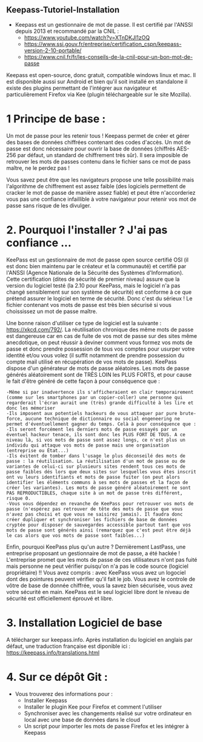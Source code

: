 ## Keepass-Tutoriel-Installation

* Keepass est un gestionnaire de mot de passe. Il est certifié par l'ANSSI depuis 2013 et recommandé par la CNIL : 
    * https://www.youtube.com/watch?v=XTnDKJl1zOQ
    * https://www.ssi.gouv.fr/entreprise/certification_cspn/keepass-version-2-10-portable/
    * https://www.cnil.fr/fr/les-conseils-de-la-cnil-pour-un-bon-mot-de-passe
    
Keepass est open-source, donc gratuit, compatible windows linux et mac. Il est disponible aussi sur Android 
et bien qu'il soit installé en standalone il existe des plugins permettant de l'intégrer aux navigateur et 
particulièrement Firefox via Kee (plugin téléchargeable sur le site Mozilla).

# 1 Principe de base :

Un mot de passe pour les retenir tous !
Keepass permet de créer et gérer des bases de données chiffrées contenant des codes d'accès. 
Un mot de passe est donc nécessaire pour ouvrir la base de données (chiffrés AES-256 par défaut, 
un standard de chiffrement très sûr).
Il sera imposible de retrouver les mots de passes contenu dans le fichier sans ce mot de pass maître, ne le perdez pas !

Vous savez peut être que les navigateurs propose une telle possibilité mais l'algorithme de chiffrement est assez faible 
(des logiciels permettent de cracker le mot de passe de manière assez fiable) et peut être n'accorderiez vous pas 
une confiance infaillible à votre navigateur pour retenir vos mot de passe sans risque de les divulger.

# 2. Pourquoi l'installer ? J'ai pas confiance ...


KeePass est un gestionnaire de mot de passe open source certifié OSI (il est donc bien maintenu par le créateur et la communauté) et certifié par l'ANSSI (Agence Nationale de la Sécurité des Systèmes d'Information). Cette certification (dites de sécurité de premier niveau) assure que la version du logiciel testé (la 2.10 pour KeePass, mais le logiciel n'a pas changé sensiblement sur son système de sécurité) est conforme à ce que prétend assurer le logiciel en terme de sécurité. Donc c'est du sérieux ! Le fichier contenant vos mots de passe est très bien sécurisé si vous choississez un mot de passe maître.

Une bonne raison d'utiliser ce type de logiciel est la suivante : https://xkcd.com/792/. La réutilisation chronique des même mots de passe est dangereuse car en cas de fuite de vos mot de passe sur des sites même anecdotique, on peut réussir à deviner comment vous formez vos mots de passe et donc prendre possession de tous vos comptes pour usurper votre identité et/ou vous volez (il suffit notamment de prendre possession du compte mail utilisé en récupération de vos mots de passe). KeePass dispose d'un générateur de mots de passe aléatoires. Les mots de passe générés aléatoirement sont de TRÈS LOIN les PLUS FORTS, et pour cause le fait d'être généré de cette façon à pour conséquence que :

    -Même si par inadvertence ils s'afficheraient en clair temporairement (comme sur les smartphones par un copier-coller) une personne qui regarderait l'écran aurait une (très) grande difficulté à les lire et donc les mémoriser
    -Ils imposent aux potentiels hackeurs de vous attaquer par pure brute-force, aucune technique de dictionnaire ou social engeneering ne permet d'éventuellement gagner du temps. Celà à pour conséquence que :
    -Ils seront forcément les derniers mots de passe essayés par un éventuel hackeur tenace, ils sont donc les PLUS FORT DE TOUS. A ce niveau là, si vos mots de passe sont assez longs, ce n'est plus un individu qui attaque vos mots de passe mais une organisation (entreprise ou État...)
    -Ils évitent de tomber dans l'usage le plus déconseilé des mots de passe : la réutilisation. La réutilisation d'un mot de passe ou de variantes de celui-ci sur plusieurs sites rendent tous ces mots de passe faibles dés lors que deux sites sur lesquelles vous êtes inscrit ont vu leurs identifiants et mots de passe fuiter (on peut alors identifier les éléments communs à ses mots de passes et la façon de créer les variantes). Les mots de passe généré aléatoirement ne sont PAS REPRODUCTIBLES, chaque site à un mot de passe très différent, risque 0.
    -Vous vous dépendez en revanche de KeePass pour retrouver vos mots de passe (n'espérez pas retrouver de tête des mots de passe que vous n'avez pas choisi et que vous ne saisirez jamais). Il faudra donc créer dupliquer et synchroniser les fichiers de base de données cryptée pour disposer de sauvegardes accessible partout tant que vos mots de passe sont générés ainsi (remarquez que c'est peut être déjà le cas alors que vos mots de passe sont faibles...)

Enfin, pourquoi KeePass plus qu'un autre ? Dernièrement LastPass, une entreprise proposant un gestionnaire de mot de passe, a été hackée ! L'entreprise promet que les mots de passe de ces utilisateurs n'ont pas fuité mais personne ne peut vérifier puisqu'on n'a pas le code source (logiciel propriétaire) !! Vous avez compris : avec KeePass vous avez un logociel dont des pointures peuvent vérifier qu'il fait le job. Vous avez le controle de vôtre de base de donnée chiffrée, vous la savez bien sécurisée, vous avez votre sécurité en main. KeePass est le seul logiciel libre dont le niveau de sécurité est officiellement éprouvé et libre.

# 3. Installation Logiciel de base

A télécharger sur keepass.info. Après installation du logiciel en anglais par défaut, 
une traduction française est diponible ici : https://keepass.info/translations.html

# 4. Sur ce dépôt Git :

* Vous trouverez des informations pour :
    * Installer Keepass
    * Installer le plugin Kee pour Firefox et comment l'utiliser
    * Synchroniser avec les changements réalisé sur votre ordinateur en local avec une base de données dans le cloud
    * Un script pour importer les mots de passe Firefox et les intégrer à Keepass


